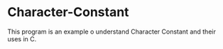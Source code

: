 # Character-Constant
This program is an example o understand Character Constant and their uses in C.
